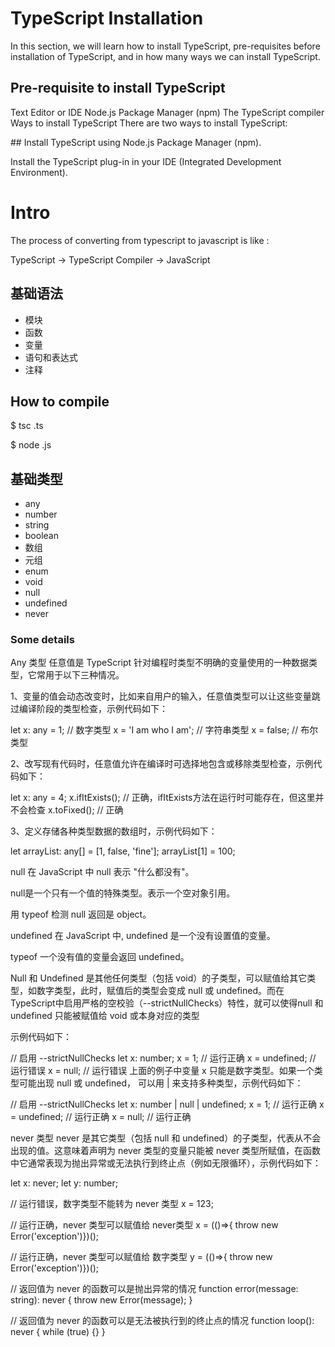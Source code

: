 # TypeScript Installation

In this section, we will learn how to install TypeScript, pre-requisites before installation of TypeScript, and in how many ways we can install TypeScript.

## Pre-requisite to install TypeScript

Text Editor or IDE
Node.js Package Manager (npm)
The TypeScript compiler
Ways to install TypeScript
There are two ways to install TypeScript:

## Install TypeScript using Node.js Package Manager (npm).

Install the TypeScript plug-in in your IDE (Integrated Development Environment).

# Intro

The process of converting from typescript to javascript is like :

TypeScript -> TypeScript Compiler -> JavaScript

## 基础语法

- 模块
- 函数
- 变量
- 语句和表达式
- 注释

## How to compile

$ tsc .ts

$ node .js

## 基础类型

- any
- number
- string
- boolean
- 数组
- 元组
- enum
- void
- null
- undefined
- never

### Some details

Any 类型
任意值是 TypeScript 针对编程时类型不明确的变量使用的一种数据类型，它常用于以下三种情况。

1、变量的值会动态改变时，比如来自用户的输入，任意值类型可以让这些变量跳过编译阶段的类型检查，示例代码如下：

let x: any = 1;    // 数字类型
x = 'I am who I am';    // 字符串类型
x = false;    // 布尔类型

2、改写现有代码时，任意值允许在编译时可选择地包含或移除类型检查，示例代码如下：

let x: any = 4;
x.ifItExists();    // 正确，ifItExists方法在运行时可能存在，但这里并不会检查
x.toFixed();    // 正确

3、定义存储各种类型数据的数组时，示例代码如下：

let arrayList: any[] = [1, false, 'fine'];
arrayList[1] = 100;

null
在 JavaScript 中 null 表示 "什么都没有"。

null是一个只有一个值的特殊类型。表示一个空对象引用。

用 typeof 检测 null 返回是 object。

undefined
在 JavaScript 中, undefined 是一个没有设置值的变量。

typeof 一个没有值的变量会返回 undefined。

Null 和 Undefined 是其他任何类型（包括 void）的子类型，可以赋值给其它类型，如数字类型，此时，赋值后的类型会变成 null 或 undefined。而在TypeScript中启用严格的空校验（--strictNullChecks）特性，就可以使得null 和 undefined 只能被赋值给 void 或本身对应的类型

示例代码如下：

// 启用 --strictNullChecks
let x: number;
x = 1; // 运行正确
x = undefined;    // 运行错误
x = null;    // 运行错误
上面的例子中变量 x 只能是数字类型。如果一个类型可能出现 null 或 undefined， 可以用 | 来支持多种类型，示例代码如下：

// 启用 --strictNullChecks
let x: number | null | undefined;
x = 1; // 运行正确
x = undefined;    // 运行正确
x = null;    // 运行正确

never 类型
never 是其它类型（包括 null 和 undefined）的子类型，代表从不会出现的值。这意味着声明为 never 类型的变量只能被 never 类型所赋值，在函数中它通常表现为抛出异常或无法执行到终止点（例如无限循环），示例代码如下：

let x: never;
let y: number;

// 运行错误，数字类型不能转为 never 类型
x = 123;

// 运行正确，never 类型可以赋值给 never类型
x = (()=>{ throw new Error('exception')})();

// 运行正确，never 类型可以赋值给 数字类型
y = (()=>{ throw new Error('exception')})();

// 返回值为 never 的函数可以是抛出异常的情况
function error(message: string): never {
    throw new Error(message);
}

// 返回值为 never 的函数可以是无法被执行到的终止点的情况
function loop(): never {
    while (true) {}
}

